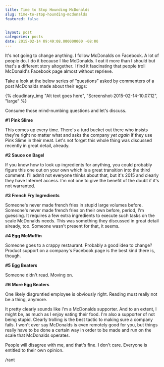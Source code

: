 ```yaml
---
title: Time to Stop Hounding McDonalds
slug: time-to-stop-hounding-mcdonalds
featured: false


layout: post
categories: posts
date: 2015-02-14 09:49:08.000000000 -08:00
---
```


It's not going to change anything. I follow McDonalds on Facebook. A lot of people do. I do it because I like McDonalds. I eat it more than I should but that's a different story altogether. I find it fascinating that people troll McDonald's Facebook page almost without reprieve.

Take a look at the below series of “questions” asked by commenters of a post McDonalds made about their eggs:

{% cloudinary_img "Alt text goes here", "Screenshot-2015-02-14-10.07.12", "large" %}

Consume those mind-numbing questions and let's discuss.

**#1 Pink Slime**

This comes up every time. There's a turd bucket out there who insists they're right no matter what and asks the company _yet again_ if they use Pink Slime in their meat. Let's not forget this whole thing was discussed recently in great detail, already.

**#2 Sauce on Bagel**

If you know how to look up ingredients for anything, you could probably figure this one out on your own which is a great transition into the third comment. I'll admit not everyone thinks about that, but it's 2015 and clearly they have Internet access. I'm not one to give the benefit of the doubt if it's not warranted.

**#3 French Fry Ingredients**

Someone's never made french fries in stupid large volumes before. Someone's never made french fries on their own before, period, I'm guessing. It requires a few extra ingredients to execute such tasks on the scale McDonalds needs. This was something they discussed in great detail already, too. Someone wasn't present for that, it seems.

**#4 Egg McMuffin**

Someone goes to a crappy restaurant. Probably a good idea to change? Product support on a company's Facebook page is the best kind there is, though.

**#5 Egg Beaters**

Someone didn't read. Moving on.

**#6 More Egg Beaters**

One likely disgruntled employee is obviously right. Reading must really not be a thing, anymore.

It pretty clearly sounds like I'm a McDonalds supporter. And to an extent, I might be, as much as I enjoy eating their food. I'm also a supporter of not being stupid. Clearly trolling is the best tactic to making sure a company fails. I won't ever say McDonalds is even remotely good for you, but things really have to be done a certain way in order to be made and run on the scale that McDonalds operates.

People will disagree with me, and that's fine. I don't care. Everyone is entitled to their own opinion.

/rant


